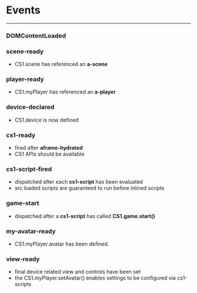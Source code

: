 # Events
___


### DOMContentLoaded

### scene-ready 
- CS1.scene has referenced an **a-scene**

### player-ready 
- CS1.myPlayer has referenced an **a-player**

### device-declared 
- CS1.device is now defined

### cs1-ready 
- fired after **aframe-hydrated**
- CS1 APIs should be available
 
### cs1-script-fired
- dispatched after each **cs1-script** has been evaluated
- src loaded scripts are guaranteed to run before inlined scripts

### game-start
- dispatched after a **cs1-script** has called **CS1.game.start()**

### my-avatar-ready
- CS1.myPlayer.avatar has been defined.

### view-ready
- final device related view and controls have been set
- the CS1.myPlayer.setAvatar() enables settings to be configured via cs1-scripts